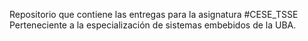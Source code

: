 Repositorio que contiene las entregas para la asignatura #CESE_TSSE Perteneciente a la especialización de sistemas embebidos de la UBA.